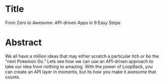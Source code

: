 # Title

From Zero to Awesome: API-driven Apps in 9 Easy Steps

# Abstract

We all have a million ideas that may either scratch a particular itch or be the “next Pokemon Go.” Lets see how we can use an API-driven approach to take our idea from nothing to amazing. With the power of LoopBack, you can create an API layer in moments, but its how you make it awesome that counts.
